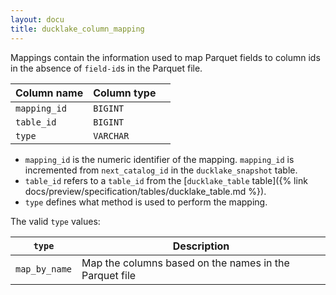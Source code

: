```yaml
---
layout: docu
title: ducklake_column_mapping
---
```


Mappings contain the information used to map Parquet fields to column ids in the absence of `field-id`s in the Parquet file.

| Column name  | Column type |             |
| ------------ | ----------- | ----------- |
| `mapping_id` | `BIGINT`    |             |
| `table_id`   | `BIGINT`    |             |
| `type`       | `VARCHAR`   |             |

- `mapping_id` is the numeric identifier of the mapping. `mapping_id` is incremented from `next_catalog_id` in the `ducklake_snapshot` table.
- `table_id` refers to a `table_id` from the [`ducklake_table` table]({% link docs/preview/specification/tables/ducklake_table.md %}).
- `type` defines what method is used to perform the mapping.

The valid `type` values:

| `type`        | Description |
| ------------- | ----------- |
| `map_by_name` | Map the columns based on the names in the Parquet file |
